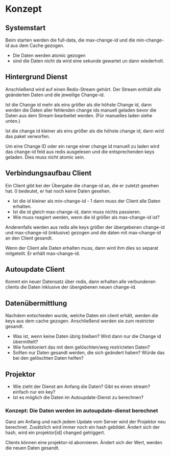 # Konzept

## Systemstart

Beim starten werden die full-data, die max-change-id und die min-change-id aus
dem Cache gezogen.

* Die Daten werden atomic gezogen
* sind die Daten nicht da wird eine sekunde gewartet un dann wiederholt.


## Hintergrund Dienst

Anschließend wird auf einen Redis-Stream gehört. Der Stream enthält alle
geänderten Daten und die jeweilige Change-id.

Ist die Change id mehr als eins größer als die höhste Change id, dann werden
die Daten aller fehlenden change ids manuell geladen bevor die Daten aus dem
Stream bearbeitet werden. (Für manuelles laden siehe unten.)

Ist die change id kleiner als eins größer als die höhste change id, dann wird das
paket verworfen.

Um eine Change ID oder ein range einer change id manuell zu laden wird das
change-id feld aus redis ausgelesen und die entsprechenden keys geladen. Dies
muss nicht atomic sein.


## Verbindungsaufbau Client

Ein Client gibt bei der Übergabe die change-id an, die er zuletzt gesehen hat. 0
bedeutet, er hat noch keine Daten gesehen.

* Ist die id kleiner als min-change-id - 1 dann muss der Client alle Daten erhalten.
* Ist die id gleich max-change-id, dann muss nichts passieren.
* Wie muss reagiert werden, wenn die id größer als max-change-id ist?

Anderenfalls werden aus redis alle keys größer der übergebenen change-id und
max-change-id (inklusive) gezogen und die daten mit max-change-id an den Client
gesandt.

Wenn der Client alle Daten erhalten muss, dann wird ihm dies so separat
mitgeteilt. Er erhält max-change-id.


## Autoupdate Client

Kommt ein neuer Datensatz über redis, dann erhalten alle verbundenen clients die
Daten inklusive der übergebenen neuen change-id.


## Datenübermittlung

Nachdem entschieden wurde, welche Daten ein client erhält, werden die keys aus
dem cache gezogen. Anschließend werden sie zum restricter gesandt.

* Was ist, wenn keine Daten übrig bleiben? Wird dann nur die Change id
  übermittelt?
* Wie funktioniert das mit dem gelöschten/weg restricteten Daten?
* Sollten nur Daten gesandt werden, die sich geändert haben? Würde das bei den
  gelöschten Daten helfen?


## Projektor

* Wie zieht der Dienst am Anfang die Daten? Gibt es einen stream? einfach nur
  ein key?
* Ist es möglich die Daten im Autoupdate-Dienst zu berechnen?


### Konzept: Die Daten werden im autoupdate-dienst berechnet

Ganz am Anfang und nach jedem Update vom Server wird der Projektor neu
berechnet. Zusätzlich wird immer noch ein hash gebildet. Ändert sich der hash,
wird ein projektor[id] changed getriggert.

Clients können eine projektor-id abonnieren. Ändert sich der Wert, werden die
neuen Daten gesandt.


